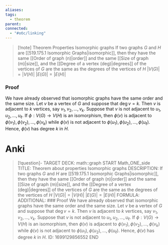 ```yaml
---
aliases: 
tags:
  - theorem
parent: 
connected:
  - "#обс/linking"
---
```


> [!note] Theorem Properties Isomorphic graphs
If two graphs $G$ and $H$ are [[519.175.1 Isomorphic Graphs|isomorphic]], then they have the same [[Order of graph (n)|order]] and the same [[Size of graph (m)|size]], and the [[Degree of a vertex (deg)|degrees]] of the vertices of $G$ are the same as the degrees of the vertices of $H$
$|V (G)| = |V (H)|$
$|E(G)| = |E(H)|$

### Proof
We have already observed that isomorphic graphs have the same order and the same size. Let $v$ be a vertex of $G$ and suppose that $\deg v=k.$ Then $v$ is adjacent to $k$ vertices, say $v_1,v_2,\ldots,v_k.$ Suppose that $v$ is not adjacent to $u_1,u_2,\ldots,u_\ell.$ If $\phi:V(G)\to V(H)$ is an isomorphism, then $\phi(v)$ is adjacent to $\phi(v_1),\phi(v_2),\ldots,\phi(v_k)$ while $\phi(v)$ is not adjacent to $\phi(u_1),\phi(u_2),\ldots,\phi(u_\ell).$ Hence, $\phi(v)$ has degree $k$ in $H.$

# Anki
> [!question]-
TARGET DECK: math::graph
START
Math_ONE_side
TITLE: Theorem about properties Isomorphic graphs
DESCRIPTION: If two graphs $G$ and $H$ are [[519.175.1 Isomorphic Graphs|isomorphic]], then they have the same [[Order of graph (n)|order]] and the same [[Size of graph (m)|size]], and the [[Degree of a vertex (deg)|degrees]] of the vertices of $G$ are the same as the degrees of the vertices of $H$
$|V (G)| = |V (H)|$
$|E(G)| = |E(H)|$
FORMULA: 
ADDITIONAL: ### Proof
We have already observed that isomorphic graphs have the same order and the same size. Let $v$ be a vertex of $G$ and suppose that $\deg v=k.$ Then $v$ is adjacent to $k$ vertices, say $v_1,v_2,\ldots,v_k.$ Suppose that $v$ is not adjacent to $u_1,u_2,\ldots,u_\ell.$ If $\phi:V(G)\to V(H)$ is an isomorphism, then $\phi(v)$ is adjacent to $\phi(v_1),\phi(v_2),\ldots,\phi(v_k)$ while $\phi(v)$ is not adjacent to $\phi(u_1),\phi(u_2),\ldots,\phi(u_\ell).$ Hence, $\phi(v)$ has degree $k$ in $H.$
ID: 1699129856552
END












